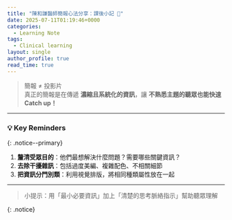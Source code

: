 ```yaml
---
title: "陳和謙醫師簡報心法分享：課後小記 📝"
date: 2025-07-11T01:19:46+0000
categories:
  - Learning Note
tags:
  - Clinical learning
layout: single
author_profile: true
read_time: true
---
```


> 簡報 ≠ 投影片  
> 真正的簡報是在傳遞 **濃縮且系統化的資訊**，讓 **不熟悉主題的聽眾也能快速 Catch up！**

---

### 💡 Key Reminders  
{: .notice--primary}

1. **釐清受眾目的**：他們最想解決什麼問題？需要哪些關鍵資訊？  
2. **去除干擾雜訊**：包括過度美編、複雜配色、不相關細節
3. **把資訊分門別類**：利用視覺排版，將相同種類屬性放在一起

---

> 小提示：用「最小必要資訊」加上「清楚的思考脈絡指示」幫助聽眾理解
> 
{: .notice}
